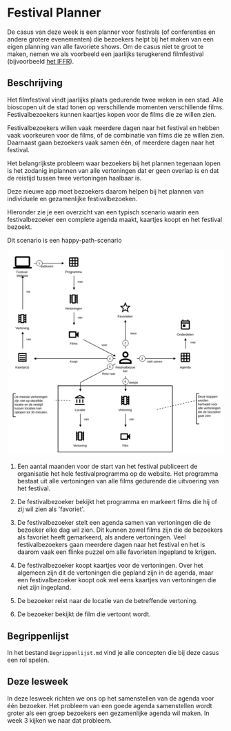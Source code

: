 # Festival Planner 

De casus van deze week is een planner voor festivals (of conferenties en andere grotere evenementen) die bezoekers helpt bij het maken van een eigen planning van alle favoriete shows. Om de casus niet te groot te maken, nemen we als voorbeeld een jaarlijks terugkerend filmfestival (bijvoorbeeld [het IFFR](https://iffr.com/nl/)).

## Beschrijving

Het filmfestival vindt jaarlijks plaats gedurende twee weken in een stad. Alle bioscopen uit de stad tonen op verschillende momenten verschillende films. Festivalbezoekers kunnen kaartjes kopen voor de films die ze willen zien.

Festivalbezoekers willen vaak meerdere dagen naar het festival en hebben vaak voorkeuren voor de films, of de combinatie van films die ze willen zien. Daarnaast gaan bezoekers vaak samen één, of meerdere dagen naar het festival. 

Het belangrijkste probleem waar bezoekers bij het plannen tegenaan lopen is het zodanig inplannen van alle vertoningen dat er geen overlap is en dat de reistijd tussen twee vertoningen haalbaar is.

Deze nieuwe app moet bezoekers daarom helpen bij het plannen van individuele en gezamenlijke festivalbezoeken.       

Hieronder zie je een overzicht van een typisch scenario waarin een festivalbezoeker een complete agenda maakt, kaartjes koopt en het festival bezoekt.

Dit scenario is een happy-path-scenario

![overzicht](./images/Filmfestivalplanner.egn.svg)

1) Een aantal maanden voor de start van het festival publiceert de organisatie het hele festivalprogramma op de website. Het programma bestaat uit alle vertoningen van alle films gedurende die uitvoering van het festival.

2) De festivalbezoeker bekijkt het programma en markeert films die hij of zij wil zien als 'favoriet'.

3) De festivalbezoeker stelt een agenda samen van vertoningen die de bezoeker elke dag wil zien. Dit kunnen zowel films zijn die de bezoekers als favoriet heeft gemarkeerd, als andere vertoningen. Veel festivalbezoekers gaan meerdere dagen naar het festival en het is daarom vaak een flinke puzzel om alle favorieten ingepland te krijgen.

4) De festivalbezoeker koopt kaartjes voor de vertoningen. Over het algemeen zijn dit de vertoningen die gepland zijn in de agenda, maar een festivalbezoeker koopt ook wel eens kaartjes van vertoningen die niet zijn ingepland.
 
5) De bezoeker reist naar de locatie van de betreffende vertoning.

6) De bezoeker bekijkt de film die vertoont wordt. 


## Begrippenlijst

In het bestand `Begrippenlijst.md` vind je alle concepten die bij deze casus een rol spelen.

## Deze lesweek

In deze lesweek richten we ons op het samenstellen van de agenda voor één bezoeker. Het probleem van een goede agenda samenstellen wordt groter als een groep bezoekers een gezamenlijke agenda wil maken. In week 3 kijken we naar dat probleem. 



